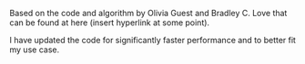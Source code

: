 Based on the code and algorithm by Olivia Guest and Bradley C. Love that can be found at here (insert hyperlink at some point). 

I have updated the code for significantly faster performance and to better fit my use case.
